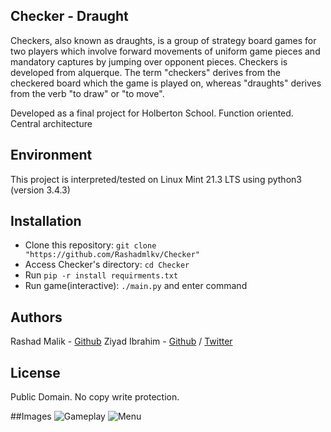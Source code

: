 ## Checker - Draught

Checkers, also known as draughts, is a group of strategy board games for two players which involve forward movements of uniform game pieces and mandatory captures by jumping over opponent pieces.
Checkers is developed from alquerque.
The term "checkers" derives from the checkered board which the game is played on, whereas "draughts" derives from the verb "to draw" or "to move".

Developed as a final project for Holberton School.
Function oriented. Central architecture

## Environment
This project is interpreted/tested on Linux Mint 21.3 LTS using python3 (version 3.4.3)

## Installation
* Clone this repository: `git clone "https://github.com/Rashadmlkv/Checker"`
* Access Checker's directory: `cd Checker`
* Run `pip -r install requirments.txt`
* Run game(interactive): `./main.py` and enter command

## Authors
Rashad Malik - [Github](https://github.com/Rashadmlkv)
Ziyad Ibrahim - [Github](https://github.com/z1yad020) / [Twitter](https://twitter.com/_Ziyad_Ibrahim_)

## License
Public Domain. No copy write protection. 

##Images
![Gameplay](https://imgur.com/GJ5k7bZ)
![Menu](https://imgur.com/geyVBJQ)

